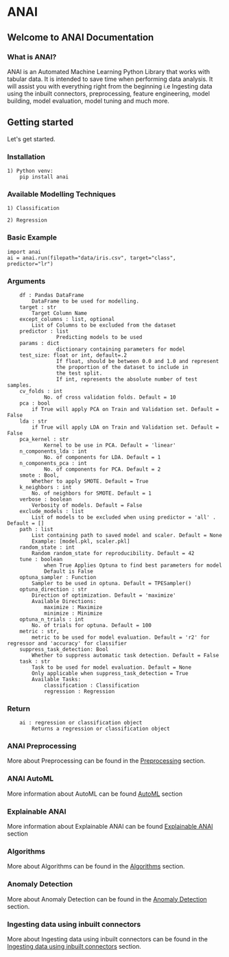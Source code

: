 # ANAI

## Welcome to ANAI Documentation

### What is ANAI?

ANAI is an Automated Machine Learning Python Library that works with tabular data. It is intended to save time when performing data analysis. It will assist you with everything right from the beginning i.e Ingesting data using the inbuilt connectors, preprocessing, feature engineering, model building, model evaluation, model tuning and much more.

## Getting started

Let's get started.

### Installation

    1) Python venv:
        pip install anai

### Available Modelling Techniques

    1) Classification

    2) Regression

### Basic Example

    import anai
    ai = anai.run(filepath="data/iris.csv", target="class", predictor="lr")

### Arguments

        df : Pandas DataFrame
            DataFrame to be used for modelling.
        target : str
            Target Column Name 
        except_columns : list, optional
            List of Columns to be excluded from the dataset
        predictor : list
                    Predicting models to be used
        params : dict
                    dictionary containing parameters for model
        test_size: float or int, default=.2
                    If float, should be between 0.0 and 1.0 and represent
                    the proportion of the dataset to include in
                    the test split.
                    If int, represents the absolute number of test samples.
        cv_folds : int
                No. of cross validation folds. Default = 10
        pca : bool
            if True will apply PCA on Train and Validation set. Default = False
        lda : str
            if True will apply LDA on Train and Validation set. Default = False
        pca_kernel : str
                Kernel to be use in PCA. Default = 'linear'
        n_components_lda : int
                No. of components for LDA. Default = 1
        n_components_pca : int
                No. of components for PCA. Default = 2
        smote : Bool,
            Whether to apply SMOTE. Default = True
        k_neighbors : int
            No. of neighbors for SMOTE. Default = 1
        verbose : boolean
            Verbosity of models. Default = False
        exclude_models : list
            List of models to be excluded when using predictor = 'all' . Default = []
        path : list
            List containing path to saved model and scaler. Default = None
            Example: [model.pkl, scaler.pkl]
        random_state : int
            Random random_state for reproducibility. Default = 42
        tune : boolean
                when True Applies Optuna to find best parameters for model
                Default is False
        optuna_sampler : Function
            Sampler to be used in optuna. Default = TPESampler()
        optuna_direction : str
            Direction of optimization. Default = 'maximize'
            Available Directions:
                maximize : Maximize
                minimize : Minimize
        optuna_n_trials : int
            No. of trials for optuna. Default = 100
        metric : str,
            metric to be used for model evaluation. Default = 'r2' for regressor and 'accuracy' for classifier
        suppress_task_detection: Bool 
            Whether to suppress automatic task detection. Default = False
        task : str
            Task to be used for model evaluation. Default = None
            Only applicable when suppress_task_detection = True
            Available Tasks:
                classification : Classification
                regression : Regression

### Return

        ai : regression or classification object
            Returns a regression or classification object

### ANAI Preprocessing

More about Preprocessing can be found in the [Preprocessing](https://github.com/Revca-ANAI/ANAI/blob/main/docs/Preprocessing.md) section.

### ANAI AutoML

More information about AutoML can be found [AutoML](https://github.com/Revca-ANAI/ANAI/blob/main/docs/AutoML.md) section

### Explainable ANAI

More information about Explainable ANAI can be found [Explainable ANAI](https://github.com/Revca-ANAI/ANAI/blob/main/docs/ExplainableANAI.md) section

### Algorithms

More about Algorithms can be found in the [Algorithms](https://github.com/Revca-ANAI/ANAI/blob/main/docs/Algorithms.md) section.

### Anomaly Detection

More about Anomaly Detection can be found in the [Anomaly Detection](https://github.com/Revca-ANAI/ANAI/blob/main/docs/AnomalyDetecion.md) section.

### Ingesting data using inbuilt connectors

More about Ingesting data using inbuilt connectors can be found in the [Ingesting data using inbuilt connectors](https://github.com/Revca-ANAI/ANAI/blob/main/docs/Ingestion.md) section.

